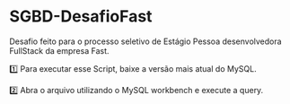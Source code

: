 # SGBD-DesafioFast
Desafio feito para o processo seletivo de Estágio Pessoa desenvolvedora FullStack da empresa Fast.

1️⃣ Para executar esse Script, baixe a versão mais atual do MySQL.

2️⃣ Abra o arquivo utilizando o MySQL workbench e execute a query.

